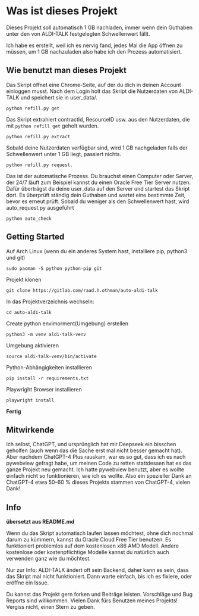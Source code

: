 # Was ist dieses Projekt

Dieses Projekt soll automatisch 1 GB nachladen, immer wenn dein Guthaben unter den von ALDI-TALK festgelegten Schwellenwert fällt.

Ich habe es erstellt, weil ich es nervig fand, jedes Mal die App öffnen zu müssen, um 1 GB nachzuladen
also habe ich den Prozess automatisiert.

## Wie benutzt man dieses Projekt

Das Skript öffnet eine Chrome-Seite, auf der du dich in deinen Account einloggen musst.
Nach dem Login holt das Skript die Nutzerdaten von ALDI-TALK und speichert sie in user_data/.
```
python refill.py get
```

Das Skript extrahiert contractId, ResourceID usw. aus den Nutzerdaten, die mit ```python refill get``` geholt wurden.
```
python refill.py extract
```

Sobald deine Nutzerdaten verfügbar sind, wird 1 GB nachgeladen falls der Schwellenwert unter 1 GB liegt, passiert nichts.
```
python refill.py request.
```

Das ist der automatische Prozess.
Du brauchst einen Computer oder Server, der 24/7 läuft zum Beispiel kannst du einen Oracle Free Tier Server nutzen.
Dafür überträgst du deine user_data auf den Server und startest das Skript dort. 
Es überprüft ständig dein Guthaben und wartet eine bestimmte Zeit, bevor es erneut prüft. 
Sobald du weniger als den Schwellenwert hast, wird auto_request.py ausgeführt

```
python auto_check
```



## Getting Started

Auf Arch Linux (wenn du ein anderes System hast, installiere pip, python3 und git)
```
sudo pacman -S python python-pip git
```

Projekt klonen
```
git clone https://gitlab.com/raad.h.othman/auto-aldi-talk
```

In das Projektverzeichnis wechseln:
```
cd auto-aldi-talk
```

Create python envimorment(Umgebung) erstellen
```
python3 -m venv aldi-talk-venv
```

Umgebung aktivieren
```
source aldi-talk-venv/bin/activate
```

Python-Abhängigkeiten installieren
```
pip install -r requirements.txt
```

Playwright Browser installieren
```
playwright install
```


**Fertig**


## Mitwirkende

Ich selbst, ChatGPT, und ursprünglich hat mir Deepseek ein bisschen geholfen (auch wenn das die Sache erst mal nicht besser gemacht hat).
Aber nachdem ChatGPT-4 Plus rauskam, war es so gut, dass ich es nach pywebview gefragt habe, um meinen Code zu retten 
stattdessen hat es das ganze Projekt neu gemacht.
Ich hatte pywebview benutzt, aber es wollte einfach nicht so funktionieren, wie ich es wollte.
Also ein spezieller Dank an ChatGPT-4 etwa 50–60 % dieses Projekts stammen von ChatGPT-4, vielen Dank!


## Info

**übersetzt aus README.md**

Wenn du das Skript automatisch laufen lassen möchtest, ohne dich nochmal darum zu kümmern, kannst du Oracle Cloud Free Tier benutzen.
Es funktioniert problemlos auf dem kostenlosen x86 AMD Modell. Andere kostenlose oder kostenpflichtige Modelle kannst du natürlich auch verwenden ganz wie du möchtest.

Nur zur Info: ALDI-TALK ändert oft sein Backend, daher kann es sein, dass das Skript mal nicht funktioniert.
Dann warte einfach, bis ich es fixiere, oder eröffne ein Issue.

Du kannst das Projekt gern forken und Beiträge leisten. Vorschläge und Bug Reports sind willkommen. Vielen Dank fürs Benutzen meines Projekts! Vergiss nicht, einen Stern zu geben.